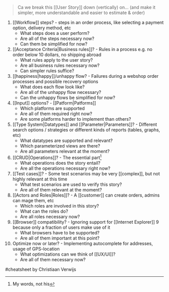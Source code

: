 > Ca we break this [[User Story]] down (vertically) on... (and make it simpler, more understandable and easier to estimate & order)

1. [[Workflow]] steps? - steps in an order process, like selecting a payment option, delivery method, etc
	- What steps does a user perform?
	- Are all of the steps necessary now?
	- Can them be simplified for now?
2. [[Acceptance Criteria|Business rules]]? - Rules in a process e.g. no order below 10 dollars, no shipping abroad
	- What rules apply to the user story?
	- Are all business rules necessary now?
	- Can simpler rules suffice?
3. [[happiness|happy]]/unhappy flow? - Failures during a webshop order processes and possible recovery options
	- What does each flow look like?
	- Are all of the unhappy flow necessary?
	- Can the unhappy flows be simplified for now?
4. [[Input]] options? - [[Patform|Patforms]]
	- Which platforms are supported
	- Are all of them required right now?
	- Are some platforms harder to implement than others?
5. [[Type System|Datatypes]] and [[Parameter|Parameters]]? - Different search options / strategies or different kinds of reports (tables, graphs, etc)
	- What datatypes are supported and relevant?
	- Which parameterized views are there?
	- Are all parameters relevant at the moment?
6. [[CRUD|Operations]]? - The essential part[^1]
	- What operations does the story entail?
	- Are all the operations necessary right now?
7. [[Test cases]]? - Some test scenarios may be very [[complex]], but not highly relevant at this time
	- What test scenarios are used to verify this story?
	- Are all of them relevant at the moment?
8. [[Actors and Roles|Roles]]? - A [[customer]] can create orders, admins can mage them, etc
	- Which roles are involved in this story?
	- What can the roles do?
	- Are all roles necessary now?
9. [[Browser]] compatibility? - Ignoring support for [[Internet Explorer]] 9 because only a fraction of users make use of it
	- What browsers have to be supported?
	- Are all of them important at this point?
10. Optimize now or later? - Implementing autocomplete for addresses, usage of GPS-location
	- What optimizations can we think of [[UX/UI]]?
	- Are all of them necessary now?

#cheatsheet by Christiaan Verwijs

[^1]: My words, not his